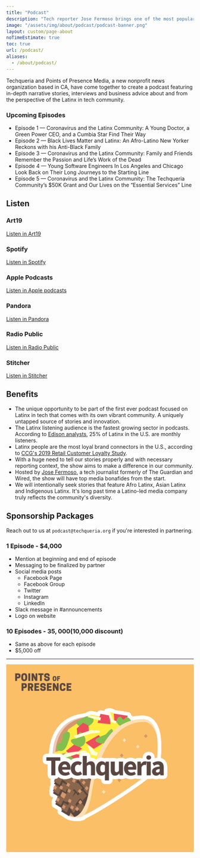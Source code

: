 ```yaml
---
title: "Podcast"
description: "Tech reporter Jose Fermoso brings one of the most popular Slack communities to audio life through in-depth stories and interviews featuring topics affecting Latinx people including immigration policies, the coronavirus pandemic, and the latest in business challenges."
image: "/assets/img/about/podcast/podcast-banner.png"
layout: custom/page-about
noTimeEstimate: true
toc: true
url: /podcast/
aliases:
  - /about/podcast/
---
```


Techqueria and Points of Presence Media, a new nonprofit news organization based in CA, have come together to create a podcast featuring in-depth narrative stories, interviews and business advice about and from the perspective of the Latinx in tech community.

### Upcoming Episodes

- Episode 1 — Coronavirus and the Latinx Community: A Young Doctor, a Green Power CEO, and a Cumbia Star Find Their Way
- Episode 2 — Black Lives Matter and Latinx: An Afro-Latino New Yorker Reckons with his Anti-Black Family
- Episode 3 — Coronavirus and the Latinx Community: Family and Friends Remember the Passion and Life’s Work of the Dead
- Episode 4 — Young Software Engineers In Los Angeles and Chicago Look Back on Their Long Journeys to the Starting Line
- Episode 5 — Coronavirus and the Latinx Community: The Techqueria Community’s $50K Grant and Our Lives on the “Essential Services” Line

## Listen

### Art19

[Listen in Art19](https://art19.com/shows/techqueria)

### Spotify

[Listen in Spotify](https://open.spotify.com/show/1LAGqrqpV0vXJQN3bjFtJL?si=4_gDtycxRRGOF_bfHAnW6g)

### Apple Podcasts

[Listen in Apple podcasts](https://podcasts.apple.com/us/podcast/techqueria/id1518979670)

### Pandora

[Listen in Pandora](https://pandora.app.link/zbKLrcXKI7)

### Radio Public

[Listen in Radio Public](https://radiopublic.com/techqueria-WlZAk7)

### Stitcher

[Listen in Stitcher](https://www.stitcher.com/s?fid=544620)

## Benefits

- The unique opportunity to be part of the first ever podcast focused on Latinx in tech that comes with its own vibrant community. A uniquely untapped source of stories and innovation.
- The Latinx listening audience is the fastest growing sector in podcasts. According to [Edison analysts](http://www.insideradio.com/free/edison-25-of-u-s-latino-adults-listen-to-podcasts/article_13e20f14-bb67-11ea-922c-73a10ab9722a.html), 25% of Latinx in the U.S. are monthly listeners.
- Latinx people are the most loyal brand connectors in the U.S., according to [CCG's 2019 Retail Customer Loyalty Study](https://www.customer.com/blog/retail-marketing/hispanic-brand-loyalty/).
- With a huge need to tell our stories properly and with necessary reporting context, the show aims to make a difference in our community.
- Hosted by [Jose Fermoso](https://www.theguardian.com/profile/jose-fermoso), a tech journalist formerly of The Guardian and Wired, the show will have top media bonafides from the start.
- We will intentionally seek stories that feature Afro Latinx, Asian Latinx and Indigenous Latinx. It's long past time a Latino-led media company truly reflects the community's diversity.

## Sponsorship Packages

Reach out to us at `podcast@techqueria.org` if you're interested in partnering.

### 1 Episode - $4,000

- Mention at beginning and end of episode
- Messaging to be finalized by partner
- Social media posts
  - Facebook Page
  - Facebook Group
  - Twitter
  - Instagram
  - LinkedIn
- Slack message in #announcements
- Logo on website

### 10 Episodes - $35,000 ($10,000 discount)

- Same as above for each episode
- $5,000 off

---

![Podcast Image](/assets/img/about/podcast/podcast-image.jpeg)

